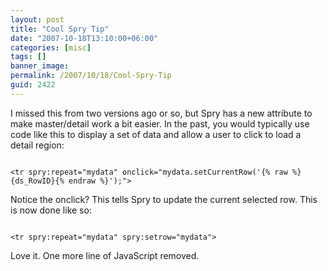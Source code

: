```yaml
---
layout: post
title: "Cool Spry Tip"
date: "2007-10-18T13:10:00+06:00"
categories: [misc]
tags: []
banner_image: 
permalink: /2007/10/18/Cool-Spry-Tip
guid: 2422
---
```


I missed this from two versions ago or so, but Spry has a new attribute to make master/detail work a bit easier. In the past, you would typically use code like this to display a set of data and allow a user to click to load a detail region:

<code>
&lt;tr spry:repeat="mydata" onclick="mydata.setCurrentRow('{% raw %}{ds_RowID}{% endraw %}');"&gt;
</code>

Notice the onclick? This tells Spry to update the current selected row. This is now done like so:

<code>
&lt;tr spry:repeat="mydata" spry:setrow="mydata"&gt;
</code>

Love it. One more line of JavaScript removed.